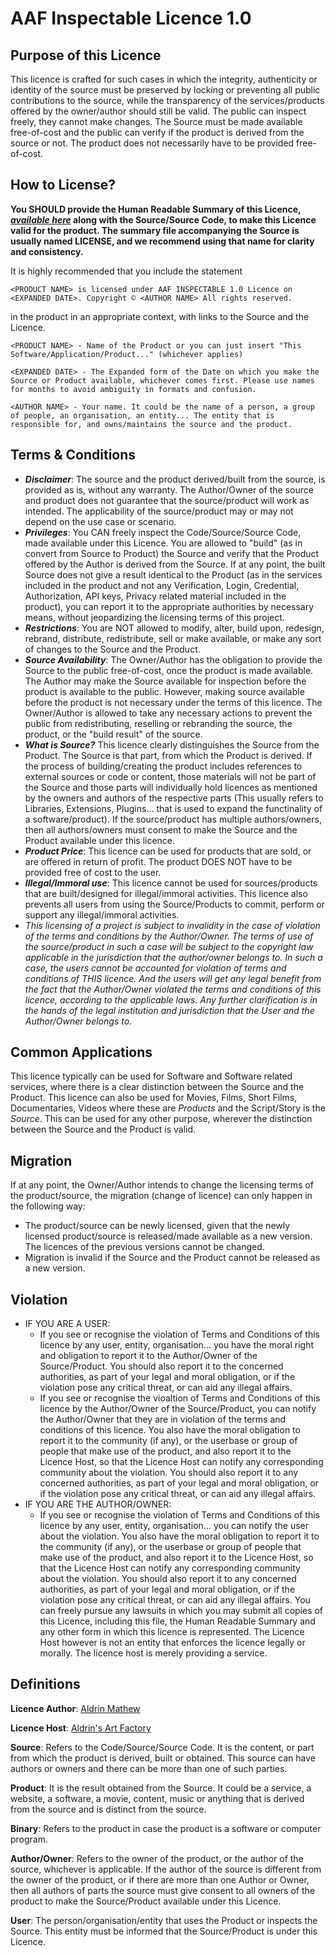 # **AAF Inspectable Licence 1.0**

## Purpose of this Licence

This licence is crafted for such cases in which the integrity, authenticity or identity of the source must be preserved by locking or preventing all public contributions to the source, while the transparency of the services/products offered by the owner/author should still be valid. The public can inspect freely, they cannot make changes. The Source must be made available free-of-cost and the public can verify if the product is derived from the source or not. The product does not necessarily have to be provided free-of-cost.

## **How to License?**

**You SHOULD provide the Human Readable Summary of this Licence, *[available here](./LICENSE)* along with the Source/Source Code, to make this Licence valid for the product. The summary file accompanying the Source is usually named LICENSE, and we recommend using that name for clarity and consistency.**

It is highly recommended that you include the statement 
```
<PRODUCT NAME> is licensed under AAF INSPECTABLE 1.0 Licence on <EXPANDED DATE>. Copyright © <AUTHOR NAME> All rights reserved.
```
in the product in an appropriate context, with links to the Source and the Licence.

``
<PRODUCT NAME> - Name of the Product
or you can just insert "This Software/Application/Product..." (whichever applies)
``

``
<EXPANDED DATE> - The Expanded form of the Date on which you make the Source or Product available, whichever comes first. Please use names for months to avoid ambiguity in formats and confusion.
``

``
<AUTHOR NAME> - Your name. It could be the name of a person, a group of people, an organisation, an entity... The entity that is responsible for, and owns/maintains the source and the product.
``

## **Terms & Conditions**

- ***Disclaimer***: The source and the product derived/built from the source, is provided as is, without any warranty. The Author/Owner of the source and product does not guarantee that the source/product will work as intended. The applicability of the source/product may or may not depend on the use case or scenario.
- ***Privileges***: You CAN freely inspect the Code/Source/Source Code, made available under this Licence. You are allowed to "build" (as in convert from Source to Product) the Source and verify that the Product offered by the Author is derived from the Source. If at any point, the built Source does not give a result identical to the Product (as in the services included in the product and not any Verification, Login, Credential, Authorization, API keys, Privacy related material included in the product), you can report it to the appropriate authorities by necessary means, without jeopardizing the licensing terms of this project.
- ***Restrictions***: You are NOT allowed to modify, alter, build upon, redesign, rebrand, distribute, redistribute, sell or make available, or make any sort of changes to the Source and the Product.
- ***Source Availability***: The Owner/Author has the obligation to provide the Source to the public free-of-cost, once the product is made available. The Author may make the Source available for inspection before the product is available to the public. However, making source available before the product is not necessary under the terms of this licence. The Owner/Author is allowed to take any necessary actions to prevent the public from redistributing, reselling or rebranding the source, the product, or the "build result" of the source.
- ***What is Source?*** This licence clearly distinguishes the Source from the Product. The Source is that part, from which the Product is derived. If the process of building/creating the product includes references to external sources or code or content, those materials will not be part of the Source and those parts will individually hold licences as mentioned by the owners and authors of the respective parts (This usually refers to Libraries, Extensions, Plugins... that is used to expand the functinality of a software/product). If the source/product has multiple authors/owners, then all authors/owners must consent to make the Source and the Product available under this licence.
- ***Product Price***: This licence can be used for products that are sold, or are offered in return of profit. The product DOES NOT have to be provided free of cost to the user.
- ***Illegal/Immoral use***: This licence cannot be used for sources/products that are built/designed for illegal/immoral activities. This licence also prevents all users from using the Source/Products to commit, perform or support any illegal/immoral activities.
- *This licensing of a project is subject to invalidity in the case of violation of the terms and conditions by the Author/Owner. The terms of use of the source/product in such a case will be subject to the copyright law applicable in the jurisdiction that the author/owner belongs to. In such a case, the users cannot be accounted for violation of terms and conditions of THIS licence. And the users will get any legal benefit from the fact that the Author/Owner violated the terms and conditions of this licence, according to the applicable laws. Any further clarification is in the hands of the legal institution and jurisdiction that the User and the Author/Owner belongs to.*

## Common Applications

This licence typically can be used for Software and Software related services, where there is a clear distinction between the Source and the Product. This licence can also be used for Movies, Films, Short Films, Documentaries, Videos where these are *Products* and the Script/Story is the *Source*. This can be used for any other purpose, wherever the distinction between the Source and the Product is valid.

## Migration

If at any point, the Owner/Author intends to change the licensing terms of the product/source, the migration (change of licence) can only happen in the following way:
- The product/source can be newly licensed, given that the newly licensed product/source is released/made available as a new version. The licences of the previous versions cannot be changed.
- Migration is invalid if the Source and the Product cannot be released as a new version.

## Violation

- IF YOU ARE A USER:
  - If you see or recognise the violation of Terms and Conditions of this licence by any user, entity, organisation... you have the moral right and obligation to report it to the Author/Owner of the Source/Product. You should also report it to the concerned authorities, as part of your legal and moral obligation, or if the violation pose any critical threat, or can aid any illegal affairs.
  - If you see or recognise the vioaltion of Terms and Conditions of this licence by the Author/Owner of the Source/Product, you can notify the Author/Owner that they are in violation of the terms and conditions of this licence. You also have the moral obligation to report it to the community (if any), or the userbase or group of people that make use of the product, and also report it to the Licence Host, so that the Licence Host can notify any corresponding community about the violation. You should also report it to any concerned authorities, as part of your legal and moral obligation, or if the violation pose any critical threat, or can aid any illegal affairs.
- IF YOU ARE THE AUTHOR/OWNER:
  - If you see or recognise the violation of Terms and Conditions of this licence by any user, entity, organisation... you can notify the user about the violation. You also have the moral obligation to report it to the community (if any), or the userbase or group of people that make use of the product, and also report it to the Licence Host, so that the Licence Host can notify any corresponding community about the violation. You should also report it to any concerned authorities, as part of your legal and moral obligation, or if the violation pose any critical threat, or can aid any illegal affairs. You can freely pursue any lawsuits in which you may submit all copies of this Licence, including this file, the Human Readable Summary and any other form in which this licence is represented. The Licence Host however is not an entity that enforces the licence legally or morally. The licence host is merely providing a service.

## Definitions

**Licence Author**: [Aldrin Mathew](https://aldrinmathew.com)

**Licence Host**: [Aldrin's Art Factory](https://aldrinsartfactory.com)

**Source**: Refers to the Code/Source/Source Code. It is the content, or part from which the product is derived, built or obtained. This source can have authors or owners and there can be more than one of such parties.

**Product**: It is the result obtained from the Source. It could be a service, a website, a software, a movie, content, music or anything that is derived from the source and is distinct from the source.

**Binary**: Refers to the product in case the product is a software or computer program.

**Author/Owner**: Refers to the owner of the product, or the author of the source, whichever is applicable. If the author of the source is different from the owner of the product, or if there are more than one Author or Owner, then all authors of parts the source must give consent to all owners of the product to make the Source/Product available under this Licence.

**User**: The person/organisation/entity that uses the Product or inspects the Source. This entity must be informed that the Source/Product is under this Licence.